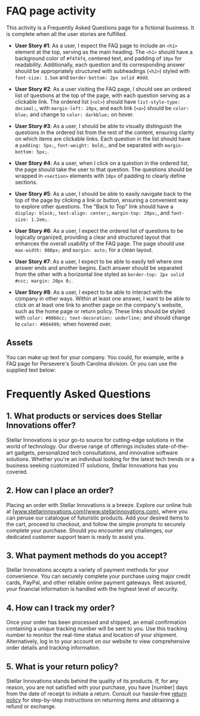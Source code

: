 # FAQ page activity

This activity is a Frequently Asked Questions page for a fictional business. It is complete when all the user stories are fulfilled.

- **User Story #1**: As a user, I expect the FAQ page to include an `<h1>` element at the top, serving as the main heading. The `<h1>` should have a background color of `#f4f4f4`, centered text, and padding of `10px` for readability. Additionally, each question and its corresponding answer should be appropriately structured with subheadings (`<h2>`) styled with `font-size: 1.5em` and `border-bottom: 2px solid #ddd`.

- **User Story #2**: As a user visiting the FAQ page, I should see an ordered list of questions at the top of the page, with each question serving as a clickable link. The ordered list (`<ol>`) should have `list-style-type: decimal;`, with `margin-left: 20px`, and each link (`<a>`) should be `color: blue;` and change to `color: darkblue;` on hover.

- **User Story #3**: As a user, I should be able to visually distinguish the questions in the ordered list from the rest of the content, ensuring clarity on which items are clickable links. Each question in the list should have a `padding: 5px;`, `font-weight: bold;`, and be separated with `margin-bottom: 5px;`.

- **User Story #4**: As a user, when I click on a question in the ordered list, the page should take the user to that question. The questions should be wrapped in `<section>` elements with `10px` of padding to clearly define sections.

- **User Story #5**: As a user, I should be able to easily navigate back to the top of the page by clicking a link or button, ensuring a convenient way to explore other questions. The "Back to Top" link should have a `display: block;`, `text-align: center;`, `margin-top: 20px;`, and `font-size: 1.2em;`.

- **User Story #6**: As a user, I expect the ordered list of questions to be logically organized, providing a clear and structured layout that enhances the overall usability of the FAQ page. The page should use `max-width: 800px;` and `margin: auto;` for a clean layout.

- **User Story #7**: As a user, I expect to be able to easily tell where one answer ends and another begins. Each answer should be separated from the other with a horizontal line styled as `border-top: 2px solid #ccc; margin: 20px 0;`.

- **User Story #8**: As a user, I expect to be able to interact with the company in other ways. Within at least one answer, I want to be able to click on at least one link to another page on the company's website, such as the home page or return policy. These links should be styled with `color: #0066cc; text-decoration: underline;` and should change to `color: #004499;` when hovered over.

## Assets

You can make up text for your company. You could, for example, write a FAQ page for Persevere's South Carolina division. Or you can use the supplied text below:

# Frequently Asked Questions

## 1. What products or services does Stellar Innovations offer?

Stellar Innovations is your go-to source for cutting-edge solutions in the world of technology. Our diverse range of offerings includes state-of-the-art gadgets, personalized tech consultations, and innovative software solutions. Whether you're an individual looking for the latest tech trends or a business seeking customized IT solutions, Stellar Innovations has you covered.

## 2. How can I place an order?

Placing an order with Stellar Innovations is a breeze. Explore our online hub at [www.stellarinnovations.com](www.stellarinnovations.com), where you can peruse our catalogue of futuristic products. Add your desired items to the cart, proceed to checkout, and follow the simple prompts to securely complete your purchase. Should you encounter any challenges, our dedicated customer support team is ready to assist you.

## 3. What payment methods do you accept?

Stellar Innovations accepts a variety of payment methods for your convenience. You can securely complete your purchase using major credit cards, PayPal, and other reliable online payment gateways. Rest assured, your financial information is handled with the highest level of security.

## 4. How can I track my order?

Once your order has been processed and shipped, an email confirmation containing a unique tracking number will be sent to you. Use this tracking number to monitor the real-time status and location of your shipment. Alternatively, log in to your account on our website to view comprehensive order details and tracking information.

## 5. What is your return policy?

Stellar Innovations stands behind the quality of its products. If, for any reason, you are not satisfied with your purchase, you have [number] days from the date of receipt to initiate a return. Consult our hassle-free [return policy](www.stellarinnovations.com/return-policy) for step-by-step instructions on returning items and obtaining a refund or exchange.
